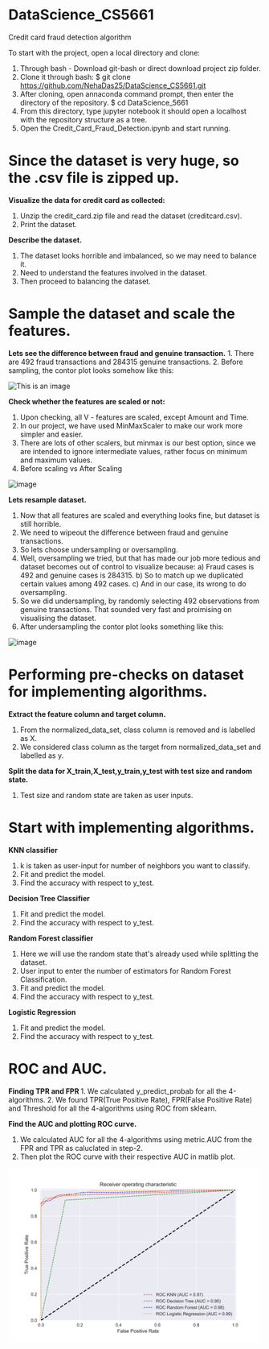 # DataScience_CS5661
Credit card fraud detection algorithm

To start with the project, open a local directory and clone:
1. Through bash - Download git-bash or direct download project zip folder.
2. Clone it through bash:
    $ git clone https://github.com/NehaDas25/DataScience_CS5661.git  
3. After cloning, open annaconda command prompt, then enter the directory of the repository.
    $ cd DataScience_5661 
4. From this directory, type jupyter notebook it should open a localhost with the repository structure as a tree.
5. Open the Credit_Card_Fraud_Detection.ipynb and start running.


<h1>Since the dataset is very huge, so the .csv file is zipped up.</h1>

<b> Visualize the data for credit card as collected: </b>
1. Unzip the credit_card.zip file and read the dataset (creditcard.csv).
2. Print the dataset. 

<b> Describe the dataset.</b>
1. The dataset looks horrible and imbalanced, so we may need to balance it.
2. Need to understand the features involved in the dataset.
3. Then proceed to balancing the dataset.

<h1> Sample the dataset and scale the features. </h1>
<b> Lets see the difference between fraud and genuine transaction.</b>
1. There are 492 fraud transactions and 284315 genuine transactions.
2. Before sampling, the contor plot looks somehow like this:

<b></b>
![This is an image](https://user-images.githubusercontent.com/100334984/159194089-0bb966b5-4c0c-4fcc-bb75-138c165429b6.png)

<b> Check whether the features are scaled or not:</b>
1. Upon checking, all V - features are scaled, except Amount and Time.
2. In our project, we have used MinMaxScaler to make our work more simpler and easier.
3. There are lots of other scalers, but minmax is our best option, since we are intended to ignore intermediate values,
    rather focus on minimum and maximum values.
4. Before scaling vs After Scaling

![image](https://user-images.githubusercontent.com/100334984/159194480-235be599-8efd-4fbf-8130-d5b26af35b64.png)

<b> Lets resample dataset. </b>
1. Now that all features are scaled and everything looks fine, but dataset is still horrible.
2. We need to wipeout the difference between fraud and genuine transactions.
3. So lets choose undersampling or oversampling.
4. Well, oversampling we tried, but that has made our job more tedious and dataset becomes out of control to visualize because:
       a) Fraud cases is 492 and genuine cases is 284315.
       b) So to match up we duplicated certain values among 492 cases.
       c) And in our case, its wrong to do oversampling.
 5. So we did undersampling, by randomly selecting 492 observations from genuine transactions. That sounded very fast and proimising on visualising the dataset.
 6. After undersampling the contor plot looks something like this:

![image](https://user-images.githubusercontent.com/100334984/159194994-08532334-3118-4bf8-bbab-ecbb89e289c4.png)

<h1> Performing pre-checks on dataset for implementing algorithms.</h1>

<b> Extract the feature column and target column. </b>
1. From the normalized_data_set, class column is removed and is labelled as X.
2. We considered class column as the target from normalized_data_set and labelled as y.

<b> Split the data for X_train,X_test,y_train,y_test with test size and random state. </b>
1. Test size and random state are taken as user inputs.
    
<h1> Start with implementing algorithms. </h1>

<b> KNN classifier </b>
1. k is taken as user-input for number of neighbors you want to classify.
2. Fit and predict the model.
3. Find the accuracy with respect to y_test.

<b> Decision Tree Classifier </b>
1. Fit and predict the model.
2. Find the accuracy with respect to y_test.

<b> Random Forest classifier </b>
1. Here we will use the random state that's already used while splitting the dataset.
2. User input to enter the number of estimators for Random Forest Classification.
3. Fit and predict the model.
4. Find the accuracy with respect to y_test.

<b> Logistic Regression </b>
1. Fit and predict the model.
2. Find the accuracy with respect to y_test.

<h1> ROC and AUC. </h1>
<b> Finding TPR and FPR </b> 
1. We calculated y_predict_probab for all the 4-algorithms.
2. We found TPR(True Positive Rate), FPR(False Positive Rate) and Threshold for all the 4-algorithms using ROC from sklearn.

<b> Find the AUC and plotting ROC curve. </b>
1. We calculated AUC for all the 4-algorithms using metric.AUC from the FPR and TPR as caluclated in step-2.
2. Then plot the ROC curve with their respective AUC in matlib plot.

<b></b>

![image](https://github.com/NehaDas25/DataScience_CS5661/blob/main/ROC.png)
